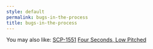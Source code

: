 ```yaml
---
style: default
permalink: bugs-in-the-process
title: bugs-in-the-process
---
```

You may also like:
[SCP-1551](http://scp-wiki.net/scp-1551)
[Four Seconds, Low Pitched](http://scp-wiki.net/four-seconds-low-pitched)